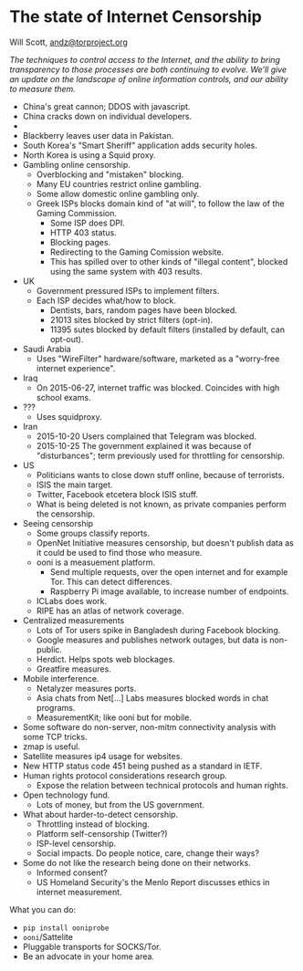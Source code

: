 # The state of Internet Censorship

Will Scott, andz@torproject.org

*The techniques to control access to the Internet, and the ability to bring transparency to those processes are both continuing to evolve. We’ll give an update on the landscape of online information controls, and our ability to measure them.*

- China's great cannon; DDOS with javascript.
- China cracks down on individual developers.
- 
- Blackberry leaves user data in Pakistan.
- South Korea's "Smart Sheriff" application adds security holes.
- North Korea is using a Squid proxy.
- Gambling online censorship.
  - Overblocking and "mistaken" blocking.
  - Many EU countries restrict online gambling.
  - Some allow domestic online gambling only.
  - Greek ISPs blocks domain kind of "at will", to follow the law of the Gaming Commission.
    - Some ISP does DPI.
    - HTTP 403 status.
    - Blocking pages.
    - Redirecting to the Gaming Comission website.
    - This has spilled over to other kinds of "illegal content", blocked using the same system with 403 results.
- UK
  - Government pressured ISPs to implement filters.
  - Each ISP decides what/how to block.
    - Dentists, bars, random pages have been blocked.
    - 21013 sites blocked by strict filters (opt-in).
    - 11395 sutes blocked by default filters (installed by default, can opt-out).
- Saudi Arabia
  - Uses "WireFilter" hardware/software, marketed as a "worry-free internet experience".
- Iraq
  - On 2015-06-27, internet traffic was blocked. Coincides with high school exams.
- ???
  - Uses squidproxy.
- Iran
  - 2015-10-20 Users complained that Telegram was blocked.
  - 2015-10-25 The government explained it was because of "disturbances"; term previously used for throttling for censorship.
- US
  - Politicians wants to close down stuff online, because of terrorists.
  - ISIS the main target.
  - Twitter, Facebook etcetera block ISIS stuff.
  - What is being deleted is not known, as private companies perform the censorship.
- Seeing censorship
  - Some groups classify reports.
  - OpenNet Initiative measures censorship, but doesn't publish data as it could be used to find those who measure.
  - ooni is a measuement platform.
    - Send multiple requests, over the open internet and for example Tor. This can detect differences.
    - Raspberry Pi image available, to increase number of endpoints.
  - ICLabs does work.
  - RIPE has an atlas of network coverage.
- Centralized measurements
  - Lots of Tor users spike in Bangladesh during Facebook blocking.
  - Google measures and publishes network outages, but data is non-public.
  - Herdict. Helps spots web blockages.
  - Greatfire measures.
- Mobile interference.
  - Netalyzer measures ports.
  - Asia chats from Net[...] Labs measures blocked words in chat programs.
  - MeasurementKit; like ooni but for mobile.
- Some software do non-server, non-mitm connectivity analysis with some TCP tricks.
- zmap is useful.
- Satellite measures ip4 usage for websites.
- New HTTP status code 451 being pushed as a standard in IETF.
- Human rights protocol considerations research group.
  - Expose the relation between technical protocols and human rights.
- Open technology fund.
  - Lots of money, but from the US government.
- What about harder-to-detect censorship.
  - Throttling instead of blocking.
  - Platform self-censorship (Twitter?)
  - ISP-level censorship.
  - Social impacts. Do people notice, care, change their ways?
- Some do not like the research being done on their networks.
  - Informed consent?
  - US Homeland Security's the Menlo Report discusses ethics in internet measurement.

What you can do:
- `pip install ooniprobe`
- `ooni`/Sattelite
- Pluggable transports for SOCKS/Tor.
- Be an advocate in your home area.
